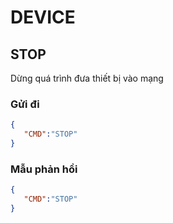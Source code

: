 # DEVICE
## STOP
Dừng quá trình đưa thiết bị vào mạng
### Gửi đi

```json
{
   "CMD":"STOP"
}
```
### Mẫu phản hồi
```json
{
   "CMD":"STOP"
}
```